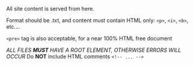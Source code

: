 All site content is served from here.

Format should be .txt, and content must contain HTML only: `<p>`, `<i>`,
`<b>`, etc....

`<pre>` tag is also acceptable, for a near 100% HTML free document

_ALL FILES **MUST** HAVE A ROOT ELEMENT, OTHERWISE ERRORS WILL
OCCUR_
Do **NOT** include HTML comments `<!-- ... -->`
